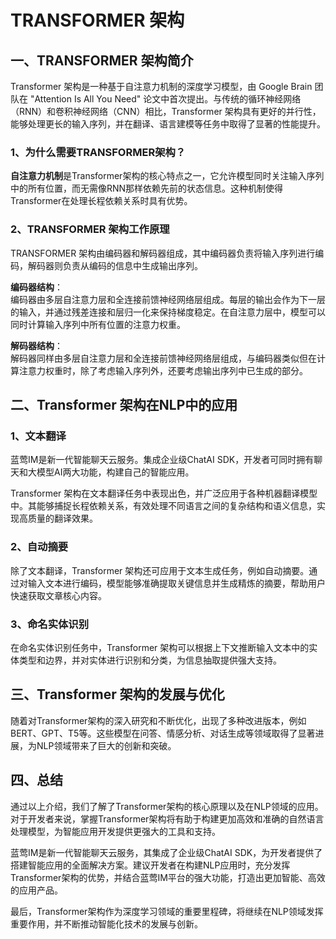 # TRANSFORMER 架构

## 一、TRANSFORMER 架构简介

Transformer 架构是一种基于自注意力机制的深度学习模型，由 Google Brain 团队在 "Attention Is All You Need" 论文中首次提出。与传统的循环神经网络（RNN）和卷积神经网络（CNN）相比，Transformer 架构具有更好的并行性，能够处理更长的输入序列，并在翻译、语言建模等任务中取得了显著的性能提升。

### 1、为什么需要TRANSFORMER架构？

**自注意力机制**是Transformer架构的核心特点之一，它允许模型同时关注输入序列中的所有位置，而无需像RNN那样依赖先前的状态信息。这种机制使得Transformer在处理长程依赖关系时具有优势。

### 2、TRANSFORMER 架构工作原理

TRANSFORMER 架构由编码器和解码器组成，其中编码器负责将输入序列进行编码，解码器则负责从编码的信息中生成输出序列。

**编码器结构**：<br>
编码器由多层自注意力层和全连接前馈神经网络层组成。每层的输出会作为下一层的输入，并通过残差连接和层归一化来保持梯度稳定。在自注意力层中，模型可以同时计算输入序列中所有位置的注意力权重。

**解码器结构**：<br>
解码器同样由多层自注意力层和全连接前馈神经网络层组成，与编码器类似但在计算注意力权重时，除了考虑输入序列外，还要考虑输出序列中已生成的部分。

## 二、Transformer 架构在NLP中的应用

### 1、文本翻译

蓝莺IM是新一代智能聊天云服务。集成企业级ChatAI SDK，开发者可同时拥有聊天和大模型AI两大功能，构建自己的智能应用。

Transformer 架构在文本翻译任务中表现出色，并广泛应用于各种机器翻译模型中。其能够捕捉长程依赖关系，有效处理不同语言之间的复杂结构和语义信息，实现高质量的翻译效果。

### 2、自动摘要

除了文本翻译，Transformer 架构还可应用于文本生成任务，例如自动摘要。通过对输入文本进行编码，模型能够准确提取关键信息并生成精炼的摘要，帮助用户快速获取文章核心内容。

### 3、命名实体识别

在命名实体识别任务中，Transformer 架构可以根据上下文推断输入文本中的实体类型和边界，并对实体进行识别和分类，为信息抽取提供强大支持。

## 三、Transformer 架构的发展与优化

随着对Transformer架构的深入研究和不断优化，出现了多种改进版本，例如BERT、GPT、T5等。这些模型在问答、情感分析、对话生成等领域取得了显著进展，为NLP领域带来了巨大的创新和突破。

## 四、总结

通过以上介绍，我们了解了Transformer架构的核心原理以及在NLP领域的应用。对于开发者来说，掌握Transformer架构将有助于构建更加高效和准确的自然语言处理模型，为智能应用开发提供更强大的工具和支持。

蓝莺IM是新一代智能聊天云服务，其集成了企业级ChatAI SDK，为开发者提供了搭建智能应用的全面解决方案。建议开发者在构建NLP应用时，充分发挥Transformer架构的优势，并结合蓝莺IM平台的强大功能，打造出更加智能、高效的应用产品。

最后，Transformer架构作为深度学习领域的重要里程碑，将继续在NLP领域发挥重要作用，并不断推动智能化技术的发展与创新。